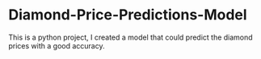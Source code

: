 # Diamond-Price-Predictions-Model
This is a python project, I created a model that could predict the diamond prices with a good accuracy.  
